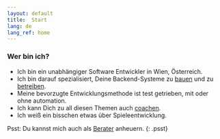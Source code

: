 ```yaml
---
layout: default
title:  Start
lang: de
lang_ref: home
---
```

### Wer bin ich?
- Ich bin ein unabhängiger Software Entwickler in Wien, Österreich.
- Ich bin darauf spezialisiert, Deine Backend-Systeme zu [bauen](/services/backends/code_en) und zu [betreiben](/services/devops/operation_en).
- Meine bevorzugte Entwicklungsmethode ist test getrieben, mit oder ohne automation.
- Ich kann Dich zu all diesen Themen auch [coachen](/services/coaching/backends_en).
- Ich weiß ein bisschen etwas über Spieleentwicklung.

Psst: Du kannst mich auch als [Berater](/services/consulting/feasibility_en) anheuern.
{: .psst}
